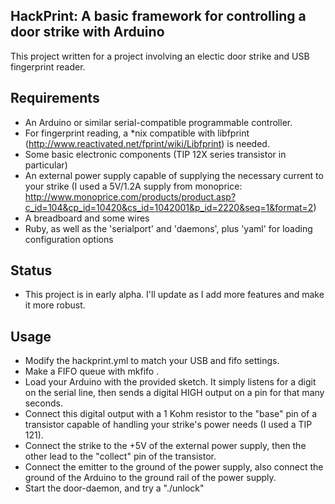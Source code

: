 HackPrint: A basic framework for controlling a door strike with Arduino
-----------------------------------------------------------------------

This project written for a project involving an electic door strike and USB fingerprint reader.

## Requirements

* An Arduino or similar serial-compatible programmable controller.
* For fingerprint reading, a *nix compatible with libfprint (http://www.reactivated.net/fprint/wiki/Libfprint) is needed.
* Some basic electronic components (TIP 12X series transistor in particular)
* An external power supply capable of supplying the necessary current to your strike (I used a 5V/1.2A supply from monoprice: http://www.monoprice.com/products/product.asp?c_id=104&cp_id=10420&cs_id=1042001&p_id=2220&seq=1&format=2)
* A breadboard and some wires
* Ruby, as well as the 'serialport' and 'daemons', plus 'yaml' for loading configuration options

## Status

* This project is in early alpha. I'll update as I add more features and make it more robust.

## Usage

* Modify the hackprint.yml to match your USB and fifo settings.
* Make a FIFO queue with mkfifo <pipe name>.
* Load your Arduino with the provided sketch. It simply listens for a digit on the serial line, then sends a digital HIGH output on a pin for that many seconds.
* Connect this digital output with a 1 Kohm resistor to the "base" pin of a transistor capable of handling your strike's power needs (I used a TIP 121).
* Connect the strike to the +5V of the external power supply, then the other lead to the "collect" pin of the transistor.
* Connect the emitter to the ground of the power supply, also connect the ground of the Arduino to the ground rail of the power supply.
* Start the door-daemon, and try a "./unlock"
